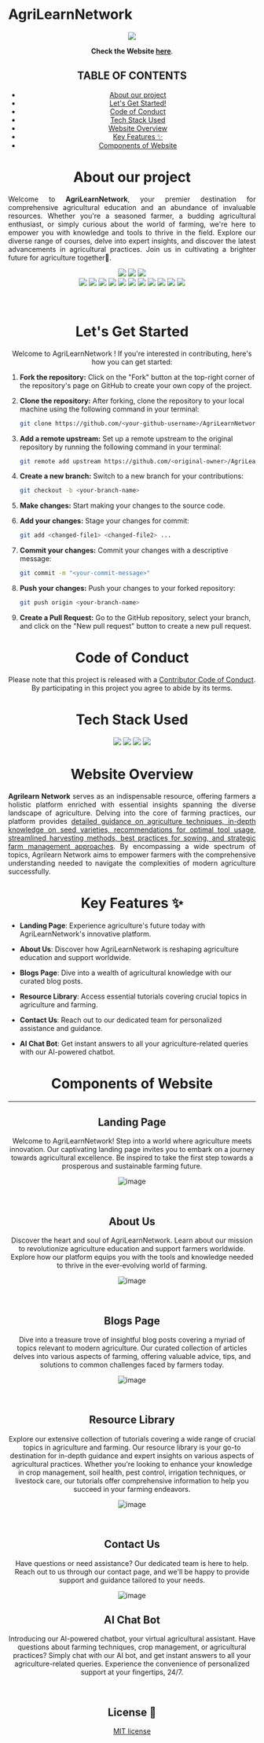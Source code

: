 # AgriLearnNetwork

<div align = "center">
 <img src="https://emojiisland.com/cdn/shop/products/26_large.png?v=1571606116" >
 <div>

  
**Check the Website [here](https://suchitra-sahoo.github.io/AgriLearnNetwork//)**.

## TABLE OF CONTENTS

- [About our project](#About-our-project)
- [Let's Get Started!](#Lets-Get-Started)
- [Code of Conduct](#Code-of-Conduct)
- [Tech Stack Used](#Tech-Stack-Used)
- [Website Overview](#Website-Overview)
- [Key Features ✨](#Key-Features-✨)
- [Components of Website](#Components-of-Website)



# About our project

<div align="justify">

Welcome to **AgriLearnNetwork**, your premier destination for comprehensive agricultural education and an abundance of invaluable resources. Whether you're a seasoned farmer, a budding agricultural enthusiast, or simply curious about the world of farming, we're here to empower you with knowledge and tools to thrive in the field. Explore our diverse range of courses, delve into expert insights, and discover the latest advancements in agricultural practices. Join us in cultivating a brighter future for agriculture together🤝.</div>



<div align="center">
<img src="https://forthebadge.com/images/badges/built-with-love.svg" />
<img src="https://forthebadge.com/images/badges/uses-brains.svg" />
<img src="https://forthebadge.com/images/badges/powered-by-responsibility.svg" />
   <br>
 <img src="https://img.shields.io/github/repo-size/Suchitra-Sahoo/AgriLearnNetwork?style=for-the-badge">

   <img src="https://img.shields.io/github/issues/Suchitra-Sahoo/AgriLearnNetwork?style=for-the-badge" />
   <img src="https://img.shields.io/github/issues-closed-raw/Suchitra-Sahoo/AgriLearnNetwork?style=for-the-badge" />
    <img src="https://img.shields.io/github/license/Suchitra-Sahoo/AgriLearnNetwork?style=for-the-badge" />

   <img src="https://img.shields.io/github/issues-pr/Suchitra-Sahoo/AgriLearnNetwork?style=for-the-badge" />
    <img src="https://img.shields.io/github/contributors/Suchitra-Sahoo/AgriLearnNetwork?style=for-the-badge" />
    <img src="https://img.shields.io/github/stars/Suchitra-Sahoo/AgriLearnNetwork?style=for-the-badge" />

   <img src="https://img.shields.io/github/issues-pr-closed-raw/Suchitra-Sahoo/AgriLearnNetwork?style=for-the-badge" />
   <img src="https://img.shields.io/github/forks/Suchitra-Sahoo/AgriLearnNetwork?style=for-the-badge" />
  <img src="https://img.shields.io/github/last-commit/Suchitra-Sahoo/AgriLearnNetwork?style=for-the-badge" />
  <img src="https://api.visitorbadge.io/api/visitors?path=https://github.com/Suchitra-Sahoo/AgriLearnNetwork&label=visitors&countColor=%2337d67a&style=for-the-badge&labelStyle=upper" />

 </div>  
  
<br>
<br>

<!-- Lets get started -->
# Let's Get Started

<p>Welcome to AgriLearnNetwork ! If you're interested in contributing, here's how you can get started:</p>

<div align="left">

1. **Fork the repository:** Click on the "Fork" button at the top-right corner of the repository's page on GitHub to create your own copy of the project.

2. **Clone the repository:** After forking, clone the repository to your local machine using the following command in your terminal:

   ```bash
   git clone https://github.com/<your-github-username>/AgriLearnNetwork.git
   ```

3. **Add a remote upstream:** Set up a remote upstream to the original repository by running the following command in your terminal:

   ```bash
   git remote add upstream https://github.com/<original-owner>/AgriLearnNetwork/
   ```

4. **Create a new branch:** Switch to a new branch for your contributions:

   ```bash
   git checkout -b <your-branch-name>
   ```

5. **Make changes:** Start making your changes to the source code.

6. **Add your changes:** Stage your changes for commit:

   ```bash
   git add <changed-file1> <changed-file2> ...
   ```

7. **Commit your changes:** Commit your changes with a descriptive message:

   ```bash
   git commit -m "<your-commit-message>"
   ```

8. **Push your changes:** Push your changes to your forked repository:

   ```bash
   git push origin <your-branch-name>
   ```

9. **Create a Pull Request:** Go to the GitHub repository, select your branch, and click on the "New pull request" button to create a new pull request.
</div>


<!-- Code of conduct -->
# Code of Conduct

Please note that this project is released with a [Contributor Code of Conduct](./CODE_OF_CONDUCT.md). By participating in this project you agree to abide by its terms.



# Tech Stack Used

<div align="center">
 <img src="https://img.shields.io/badge/HTML5-E34F26.svg?style=for-the-badge&logo=HTML5&logoColor=white">
 <img src="https://img.shields.io/badge/CSS3-1572B6.svg?style=for-the-badge&logo=CSS3&logoColor=white">
 <img src="https://img.shields.io/badge/Bootstrap-7952B3.svg?style=for-the-badge&logo=Bootstrap&logoColor=white">
 <img src="https://img.shields.io/badge/JavaScript-F7DF1E.svg?style=for-the-badge&logo=JavaScript&logoColor=white">

</div>



# Website Overview

<div align="justify">

**Agrilearn Network** serves as an indispensable resource, offering farmers a holistic platform enriched with essential insights spanning the diverse landscape of agriculture. Delving into the core of farming practices, our platform provides <u>detailed guidance on agriculture techniques, in-depth knowledge on seed varieties, recommendations for optimal tool usage, streamlined harvesting methods, best practices for sowing, and strategic farm management approaches</u>. By encompassing a wide spectrum of topics, Agrilearn Network aims to empower farmers with the comprehensive understanding needed to navigate the complexities of modern agriculture successfully.
</div>

# Key Features ✨

<div align="left">

- **Landing Page**: Experience agriculture's future today with AgriLearnNetwork's innovative platform.

- **About Us**: Discover how AgriLearnNetwork is reshaping agriculture education and support worldwide.

- **Blogs Page**: Dive into a wealth of agricultural knowledge with our curated blog posts.
  
- **Resource Library**: Access essential tutorials covering crucial topics in agriculture and farming.

- **Contact Us**: Reach out to our dedicated team for personalized assistance and guidance.

- **AI Chat Bot**: Get instant answers to all your agriculture-related queries with our AI-powered chatbot.

</div>

# Components of Website
---
 
## Landing Page
 
 Welcome to AgriLearnNetwork! Step into a world where agriculture meets innovation. Our captivating landing page invites you to embark on a journey towards agricultural excellence. Be inspired to take the first step towards a prosperous and sustainable farming future.
 
![image](https://github.com/Suchitra-Sahoo/AgriLearnNetwork/blob/main/components/Screenshot%202024-05-04%20205856.png)

<br>

## About Us
 
 Discover the heart and soul of AgriLearnNetwork. Learn about our mission to revolutionize agriculture education and support farmers worldwide. Explore how our platform equips you with the tools and knowledge needed to thrive in the ever-evolving world of farming.

![image](https://github.com/Suchitra-Sahoo/AgriLearnNetwork/blob/main/components/Screenshot%202024-05-04%20210028.png)
 
<br>

## Blogs Page
 
Dive into a treasure trove of insightful blog posts covering a myriad of topics relevant to modern agriculture. Our curated collection of articles delves into various aspects of farming, offering valuable advice, tips, and solutions to common challenges faced by farmers today.

![image](https://github.com/Suchitra-Sahoo/AgriLearnNetwork/blob/main/components/Screenshot%202024-05-04%20210125.png)
 
<br>
  
  
## Resource Library
 
 Explore our extensive collection of tutorials covering a wide range of crucial topics in agriculture and farming. Our resource library is your go-to destination for in-depth guidance and expert insights on various aspects of agricultural practices. Whether you're looking to enhance your knowledge in crop management, soil health, pest control, irrigation techniques, or livestock care, our tutorials offer comprehensive information to help you succeed in your farming endeavors. 

![image](https://github.com/Suchitra-Sahoo/AgriLearnNetwork/blob/main/components/Screenshot%202024-05-04%20210212.png)

<br>

## Contact Us

Have questions or need assistance? Our dedicated team is here to help. Reach out to us through our contact page, and we'll be happy to provide support and guidance tailored to your needs.

![image](https://github.com/Suchitra-Sahoo/AgriLearnNetwork/blob/main/components/Screenshot%202024-05-04%20210257.png)
<br>
  
## AI Chat Bot

Introducing our AI-powered chatbot, your virtual agricultural assistant. Have questions about farming techniques, crop management, or agricultural practices? Simply chat with our AI bot, and get instant answers to all your agriculture-related queries. Experience the convenience of personalized support at your fingertips, 24/7.

<br>

## License 🪪
[MIT license](https://opensource.org/license/mit/)



